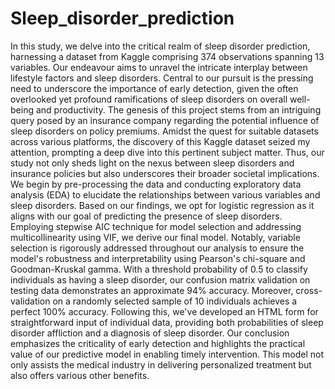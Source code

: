 # Sleep_disorder_prediction

In this study, we delve into the critical realm of sleep disorder prediction, harnessing a dataset 
from Kaggle comprising 374 observations spanning 13 variables. 
Our endeavour aims to unravel the intricate interplay between lifestyle factors and sleep 
disorders. Central to our pursuit is the pressing need to underscore the importance of early 
detection, given the often overlooked yet profound ramifications of sleep disorders on overall 
well-being and productivity.
The genesis of this project stems from an intriguing query posed by an insurance company 
regarding the potential influence of sleep disorders on policy premiums. Amidst the quest for 
suitable datasets across various platforms, the discovery of this Kaggle dataset seized my 
attention, prompting a deep dive into this pertinent subject matter. Thus, our study not only 
sheds light on the nexus between sleep disorders and insurance policies but also underscores 
their broader societal implications.
We begin by pre-processing the data and conducting exploratory data analysis (EDA) to 
elucidate the relationships between various variables and sleep disorders. Based on our 
findings, we opt for logistic regression as it aligns with our goal of predicting the presence of 
sleep disorders. Employing stepwise AIC technique for model selection and addressing 
multicollinearity using VIF, we derive our final model. Notably, variable selection is rigorously 
addressed throughout our analysis to ensure the model's robustness and interpretability using 
Pearson's chi-square and Goodman-Kruskal gamma.
With a threshold probability of 0.5 to classify individuals as having a sleep disorder, our 
confusion matrix validation on testing data demonstrates an approximate 94% accuracy. 
Moreover, cross-validation on a randomly selected sample of 10 individuals achieves a perfect 
100% accuracy. Following this, we've developed an HTML form for straightforward input of 
individual data, providing both probabilities of sleep disorder affliction and a diagnosis of sleep 
disorder.
Our conclusion emphasizes the criticality of early detection and highlights the practical value 
of our predictive model in enabling timely intervention. This model not only assists the medical 
industry in delivering personalized treatment but also offers various other benefits.
